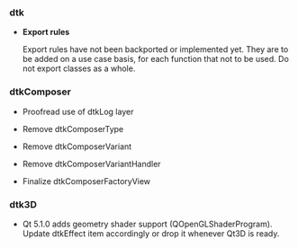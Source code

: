 ### dtk

* **Export rules**

  Export rules have not been backported or implemented yet. They are
  to be added on a use case basis, for each function that not to be
  used. Do not export classes as a whole.

### dtkComposer

* Proofread use of dtkLog layer

* Remove dtkComposerType
* Remove dtkComposerVariant
* Remove dtkComposerVariantHandler

* Finalize dtkComposerFactoryView

### dtk3D

* Qt 5.1.0 adds geometry shader support (QOpenGLShaderProgram). Update
  dtkEffect item accordingly or drop it whenever Qt3D is ready.
